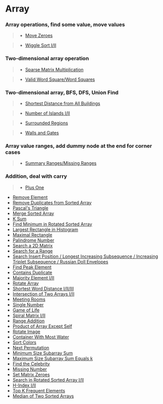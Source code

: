 # Array

### Array operations, find some value, move values

> * [Move Zeroes](move_zeroes.md)

> * [Wiggle Sort I/II](wiggle_sort.md)

### Two-dimensional array operation

> * [Sparse Matrix Multiplication](sparse_matrix_multiplication.md)

> * [Valid Word Square/Word Squares](word_squares.md)

### Two-dimensional array, BFS, DFS, Union Find

> * [Shortest Distance from All Buildings](shortest_distance_from_all_buildings.md)

> * [Number of Islands I/II](number_of_islands.md)

> * [Surrounded Regions](surrounded_regions.md)

> * [Walls and Gates](walls_and_gates.md)

### Array value ranges, add dummy node at the end for corner cases

> * [Summary Ranges/Missing Ranges](summary_ranges.md)

### Addition, deal with carry

> * [Plus One](plus_one.md)

 * [Remove Element](remove_element.md)
 * [Remove Duplicates from Sorted Array](remove_duplicates_from_sorted_array.md)
 * [Pascal's Triangle](pascal's_triangle.md)
 * [Merge Sorted Array](merge_sorted_array.md)
 * [K Sum](k_sum.md)
 * [Find Minimum in Rotated Sorted Array ](find_minimum_in_rotated_sorted_array.md)
 * [Largest Rectangle in Histogram ](largest_rectangle_in_histogram.md)
 * [Maximal Rectangle](maximal_rectangle.md)
 * [Palindrome Number](palindrome_number.md)
 * [Search a 2D Matrix](search_a_2d_matrix.md)
 * [Search for a Range](search_for_a_range.md)
 * [Search Insert Position / Longest Increasing Subsequence / Increasing Triplet Subsequence / Russian Doll Envelopes](search_insert_position.md)
 * [Find Peak Element](find_peak_element.md)
 * [Contains Duplicate](contains_duplicate.md)
 * [Majority Element I/II](majority_element.md)
 * [Rotate Array](rotate_array.md)
 * [Shortest Word Distance I/II/III](shortest_word_distance.md)
 * [Intersection of Two Arrays I/II](intersection_of_two_arrays.md)
 * [Meeting Rooms](meeting_rooms.md)
 * [Single Number](single_number.md)
 * [Game of Life](game_of_life.md)
 * [Spiral Matrix I/II](spiral_matrix.md)
 * [Range Addition](range_addition.md)
 * [Product of Array Except Self](product_of_array_except_self.md)
 * [Rotate Image](rotate_image.md)
 * [Container With Most Water](container_with_most_water.md)
 * [Sort Colors](sort_colors.md)
 * [Next Permutation](next_permutation.md)
 * [Minimum Size Subarray Sum](minimum_size_subarray_sum.md)
 * [Maximum Size Subarray Sum Equals k](maximum_size_subarray_sum_equals_k.md)
 * [Find the Celebrity](find_the_celebrity.md)
 * [Missing Number](missing_number.md)
 * [Set Matrix Zeroes](set_matrix_zeroes.md)
 * [Search in Rotated Sorted Array I/II](search_in_rotated_sorted_array.md)
 * [H-Index I/II](h_index.md)
 * [Top K Frequent Elements](top_k_frequent_elements.md)
 * [Median of Two Sorted Arrays](median_of_two_sorted_arrays.md)
